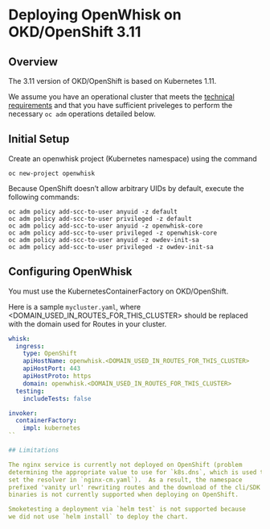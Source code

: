 <!--
#
# Licensed to the Apache Software Foundation (ASF) under one or more
# contributor license agreements.  See the NOTICE file distributed with
# this work for additional information regarding copyright ownership.
# The ASF licenses this file to You under the Apache License, Version 2.0
# (the "License"); you may not use this file except in compliance with
# the License.  You may obtain a copy of the License at
#
#     http://www.apache.org/licenses/LICENSE-2.0
#
# Unless required by applicable law or agreed to in writing, software
# distributed under the License is distributed on an "AS IS" BASIS,
# WITHOUT WARRANTIES OR CONDITIONS OF ANY KIND, either express or implied.
# See the License for the specific language governing permissions and
# limitations under the License.
#
-->

# Deploying OpenWhisk on OKD/OpenShift 3.11

## Overview

The 3.11 version of OKD/OpenShift is based on Kubernetes 1.11.

We assume you have an operational cluster that meets the
[technical requirements](okd-technical-requirements.md) and that you
have sufficient priveleges to perform the necessary `oc adm`
operations detailed below.

## Initial Setup

Create an openwhisk project (Kubernetes namespace) using the command
```shell
oc new-project openwhisk
```

Because OpenShift doesn’t allow arbitrary UIDs by default, execute the following commands:
```shell
oc adm policy add-scc-to-user anyuid -z default
oc adm policy add-scc-to-user privileged -z default
oc adm policy add-scc-to-user anyuid -z openwhisk-core
oc adm policy add-scc-to-user privileged -z openwhisk-core
oc adm policy add-scc-to-user anyuid -z owdev-init-sa
oc adm policy add-scc-to-user privileged -z owdev-init-sa
```

## Configuring OpenWhisk

You must use the KubernetesContainerFactory on OKD/OpenShift.

Here is a sample `mycluster.yaml`, where <DOMAIN_USED_IN_ROUTES_FOR_THIS_CLUSTER>
should be replaced with the domain used for Routes in your cluster.
```yaml
whisk:
  ingress:
    type: OpenShift
    apiHostName: openwhisk.<DOMAIN_USED_IN_ROUTES_FOR_THIS_CLUSTER>
    apiHostPort: 443
    apiHostProto: https
    domain: openwhisk.<DOMAIN_USED_IN_ROUTES_FOR_THIS_CLUSTER>
  testing:
    includeTests: false

invoker:
  containerFactory:
    impl: kubernetes
``

## Limitations

The nginx service is currently not deployed on OpenShift (problem
determining the appropriate value to use for `k8s.dns`, which is used to
set the resolver in `nginx-cm.yaml`).  As a result, the namespace
prefixed 'vanity url' rewriting routes and the download of the cli/SDK
binaries is not currently supported when deploying on OpenShift.

Smoketesting a deployment via `helm test` is not supported because
we did not use `helm install` to deploy the chart.

